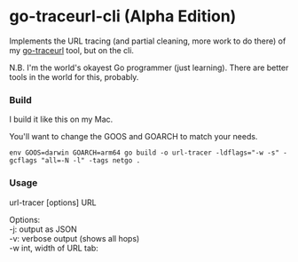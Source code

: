 # go-traceurl-cli (Alpha Edition)

Implements the URL tracing (and partial cleaning, more work to do there) of my [go-traceurl](https://github.com/jdmartin/go-traceurl) tool, but on the cli.


N.B. I'm the world's okayest Go programmer (just learning). There are better tools in the world for this, probably.

### Build
I build it like this on my Mac. 

You'll want to change the GOOS and GOARCH to match your needs.

`env GOOS=darwin GOARCH=arm64 go build -o url-tracer -ldflags="-w -s" -gcflags "all=-N -l" -tags netgo .`

### Usage
url-tracer [options] URL

Options:<br>
\-j: output as JSON<br>
\-v: verbose output (shows all hops)<br>
\-w int, width of URL tab:

